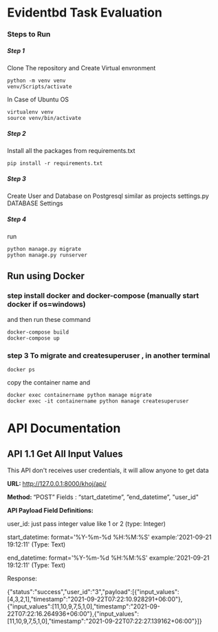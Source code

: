 # Evidentbd Task Evaluation

### Steps to Run 
##### Step 1

Clone The repository and Create Virtual envronment
```
python -m venv venv
venv/Scripts/activate
```
In Case of Ubuntu OS
```
virtualenv venv
source venv/bin/activate
```
##### Step 2

Install all the packages from requirements.txt 

```
pip install -r requirements.txt
```
##### Step 3

Create User and Database on Postgresql similar as projects settings.py DATABASE Settings 

##### Step 4

run 
```
python manage.py migrate
python manage.py runserver
```


## Run using Docker
### step  install docker and docker-compose (manually start docker if os=windows)

and then run these command

```
docker-compose build
docker-compose up
```

### step 3 To migrate and createsuperuser , in another terminal
```
docker ps
```
copy the container name and 
```
docker exec containername python manage migrate
docker exec -it containername python manage createsuperuser 
```

# API Documentation

## API 1.1  Get All Input Values
This API don't receives user credentials, it will allow anyone to get data

<b> URL: </b>http://127.0.0.1:8000/khoj/api/

<b> Method: </b> “POST”
Fields : “start_datetime”, ”end_datetime”, "user_id"


<b>API Payload Field Definitions: </b>

user_id: just pass integer value like 1 or 2 (type: Integer)

start_datetime: format='%Y-%m-%d %H:%M:%S'  example:'2021-09-21 19:12:11'  (Type: Text)

end_datetime: format='%Y-%m-%d %H:%M:%S' example:'2021-09-21 19:12:11' (Type: Text)

Response:

{"status":"success","user_id":"3","payload":[{"input_values":[4,3,2,1],"timestamp":"2021-09-22T07:22:10.928291+06:00"},{"input_values":[11,10,9,7,5,1,0],"timestamp":"2021-09-22T07:22:16.264936+06:00"},{"input_values":[11,10,9,7,5,1,0],"timestamp":"2021-09-22T07:22:27.139162+06:00"}]}
